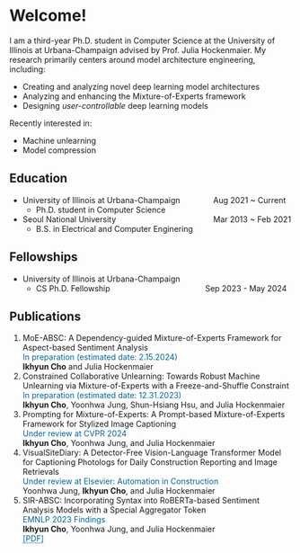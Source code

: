 <style>
r { color: Red }
o { color: Orange }
g { color: Green }
c { color: Cyan }
blue { color: Blue }
customb { color: #006699 }
</style>

# Welcome!
I am a third-year Ph.D. student in Computer Science at the University of Illinois at Urbana-Champaign advised by Prof. Julia Hockenmaier. My research primarily centers around model architecture engineering, including: 
- Creating and analyzing novel deep learning model architectures
- Analyzing and enhancing the Mixture-of-Experts framework
- Designing _user-controllable_ deep learning models

Recently interested in:
- Machine unlearning
- Model compression

## Education
- University of Illinois at Urbana-Champaign &nbsp;&nbsp;&nbsp;&nbsp;&nbsp;&nbsp;&nbsp;&nbsp;&nbsp;&nbsp;&nbsp;&nbsp;&nbsp; Aug 2021 ~ Current
  - Ph.D. student in Computer Science								       		
- Seoul National University  &nbsp;&nbsp;&nbsp;&nbsp;&nbsp;&nbsp;&nbsp;&nbsp;&nbsp;&nbsp;&nbsp;&nbsp;&nbsp;&nbsp;&nbsp;&nbsp;&nbsp;&nbsp;&nbsp;&nbsp;&nbsp;&nbsp;&nbsp;&nbsp;&nbsp;&nbsp;&nbsp;&nbsp;&nbsp;&nbsp;&nbsp;&nbsp;&nbsp;&nbsp;&nbsp;&nbsp;&nbsp;&nbsp;&nbsp;&nbsp;&nbsp;&nbsp; Mar 2013 ~ Feb 2021
  - B.S. in Electrical and Computer Enginering

## Fellowships
- University of Illinois at Urbana-Champaign
  - CS Ph.D. Fellowship &nbsp;&nbsp;&nbsp;&nbsp;&nbsp;&nbsp;&nbsp;&nbsp;&nbsp;&nbsp;&nbsp;&nbsp;&nbsp;&nbsp;&nbsp;&nbsp;&nbsp;&nbsp;&nbsp;&nbsp;&nbsp;&nbsp;&nbsp;&nbsp;&nbsp;&nbsp;&nbsp;&nbsp;&nbsp;&nbsp;&nbsp;&nbsp;&nbsp;&nbsp;&nbsp;&nbsp;&nbsp;&nbsp;&nbsp;&nbsp;&nbsp; Sep 2023 - May 2024

## Publications
<!--1. Prompting for Model Compression: A Novel Transformer-based Model Compression Technique via Prompt Learning and Parameter Sharing<br><customb>In preparation (estimated date: 2.15.2024)</customb><br>**Ikhyun Cho** and Julia Hockenmaier-->
1. MoE-ABSC: A Dependency-guided Mixture-of-Experts Framework for Aspect-based Sentiment Analysis<br><customb>In preparation (estimated date: 2.15.2024)</customb><br>**Ikhyun Cho** and Julia Hockenmaier
2. Constrained Collaborative Unlearning: Towards Robust Machine Unlearning via Mixture-of-Experts with a Freeze-and-Shuffle Constraint<br><customb>In preparation (estimated date: 12.31.2023)</customb><br>**Ikhyun Cho**, Yoonhwa Jung, Shun-Hsiang Hsu, and Julia Hockenmaier
3. Prompting for Mixture-of-Experts: A Prompt-based Mixture-of-Experts Framework for Stylized Image Captioning<br><customb>Under review at CVPR 2024</customb><br>**Ikhyun Cho**, Yoonhwa Jung, and Julia Hockenmaier
4. VisualSiteDiary: A Detector-Free Vision-Language Transformer Model for Captioning Photologs for Daily Construction Reporting and Image Retrievals<br><customb>Under review at Elsevier: Automation in Construction</customb><br>Yoonhwa Jung, **Ikhyun Cho**, and Julia Hockenmaier
5. SIR-ABSC: Incorporating Syntax into RoBERTa-based Sentiment Analysis Models with a Special Aggregator Token<br><customb>EMNLP 2023 Findings</customb><br>**Ikhyun Cho**, Yoonhwa Jung, and Julia Hockenmaier<br><a href="https://aclanthology.org/2023.findings-emnlp.572/" style="color: #006699; text-decoration: underline;text-decoration-style: dotted;">[PDF]</a>
